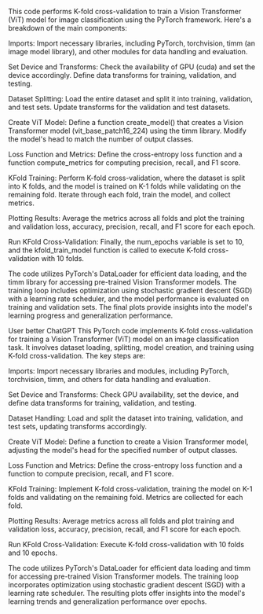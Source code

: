 This code performs K-fold cross-validation to train a Vision Transformer (ViT) model for image classification using the PyTorch framework. Here's a breakdown of the main components:

Imports: Import necessary libraries, including PyTorch, torchvision, timm (an image model library), and other modules for data handling and evaluation.

Set Device and Transforms: Check the availability of GPU (cuda) and set the device accordingly. Define data transforms for training, validation, and testing.

Dataset Splitting: Load the entire dataset and split it into training, validation, and test sets. Update transforms for the validation and test datasets.

Create ViT Model: Define a function create_model() that creates a Vision Transformer model (vit_base_patch16_224) using the timm library. Modify the model's head to match the number of output classes.

Loss Function and Metrics: Define the cross-entropy loss function and a function compute_metrics for computing precision, recall, and F1 score.

KFold Training: Perform K-fold cross-validation, where the dataset is split into K folds, and the model is trained on K-1 folds while validating on the remaining fold. Iterate through each fold, train the model, and collect metrics.

Plotting Results: Average the metrics across all folds and plot the training and validation loss, accuracy, precision, recall, and F1 score for each epoch.

Run KFold Cross-Validation: Finally, the num_epochs variable is set to 10, and the kfold_train_model function is called to execute K-fold cross-validation with 10 folds.

The code utilizes PyTorch's DataLoader for efficient data loading, and the timm library for accessing pre-trained Vision Transformer models. The training loop includes optimization using stochastic gradient descent (SGD) with a learning rate scheduler, and the model performance is evaluated on training and validation sets. The final plots provide insights into the model's learning progress and generalization performance.


User
better 
ChatGPT
This PyTorch code implements K-fold cross-validation for training a Vision Transformer (ViT) model on an image classification task. It involves dataset loading, splitting, model creation, and training using K-fold cross-validation. The key steps are:

Imports: Import necessary libraries and modules, including PyTorch, torchvision, timm, and others for data handling and evaluation.

Set Device and Transforms: Check GPU availability, set the device, and define data transforms for training, validation, and testing.

Dataset Handling: Load and split the dataset into training, validation, and test sets, updating transforms accordingly.

Create ViT Model: Define a function to create a Vision Transformer model, adjusting the model's head for the specified number of output classes.

Loss Function and Metrics: Define the cross-entropy loss function and a function to compute precision, recall, and F1 score.

KFold Training: Implement K-fold cross-validation, training the model on K-1 folds and validating on the remaining fold. Metrics are collected for each fold.

Plotting Results: Average metrics across all folds and plot training and validation loss, accuracy, precision, recall, and F1 score for each epoch.

Run KFold Cross-Validation: Execute K-fold cross-validation with 10 folds and 10 epochs.

The code utilizes PyTorch's DataLoader for efficient data loading and timm for accessing pre-trained Vision Transformer models. The training loop incorporates optimization using stochastic gradient descent (SGD) with a learning rate scheduler. The resulting plots offer insights into the model's learning trends and generalization performance over epochs.




